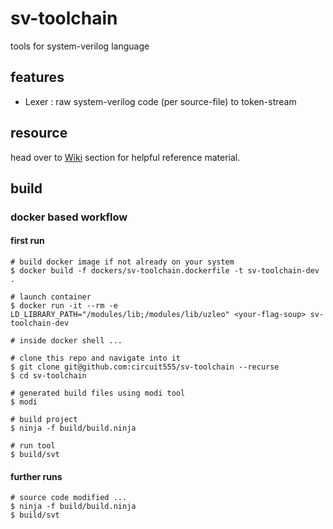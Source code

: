 # sv-toolchain
tools for system-verilog language

## features
- Lexer : raw system-verilog code (per source-file) to token-stream

## resource

head over to [Wiki](https://github.com/circuit555/sv-toolchain/wiki) section for helpful reference material.

## build

### docker based workflow

#### first run

```shell
# build docker image if not already on your system
$ docker build -f dockers/sv-toolchain.dockerfile -t sv-toolchain-dev .

# launch container
$ docker run -it --rm -e LD_LIBRARY_PATH="/modules/lib;/modules/lib/uzleo" <your-flag-soup> sv-toolchain-dev

# inside docker shell ...

# clone this repo and navigate into it
$ git clone git@github.com:circuit555/sv-toolchain --recurse
$ cd sv-toolchain

# generated build files using modi tool
$ modi

# build project
$ ninja -f build/build.ninja

# run tool
$ build/svt
```

#### further runs

```shell
# source code modified ...
$ ninja -f build/build.ninja
$ build/svt
```
